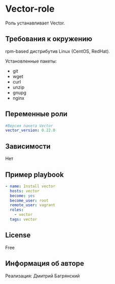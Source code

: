 Vector-role
=========

Роль устанавливает Vector.

Требования к окружению
------------

rpm-based дистрибутив Linux (CentOS, RedHat).

Установленные пакеты:
- git
- wget
- curl
- unzip
- gnupg
- nginx

Переменные роли
--------------
```YAML
#Версия пакета Vector
vector_version: 0.22.0
```

Зависимости
------------

Нет

Пример playbook
----------------
```YAML
- name: Install vector
  hosts: vector
  become: yes
  become_user: root
  remote_user: vagrant
  roles:
    - vector
  tags: vector
```
License
-------

Free

Информация об авторе
------------------

Реализация: Дмитрий Багрянский
